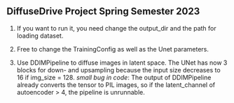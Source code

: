 ## DiffuseDrive Project Spring Semester 2023 

1. If you want to run it, you need change the output_dir and the path for loading dataset.

2. Free to change the TrainingConfig as well as the Unet parameters.

3. Use DDIMPipeline to diffuse images in latent space. The UNet has now 3 blocks for down- and upsampling because the input size decreases to 16 if img_size = 128. *small bug in code*: The output of DDIMPipeline already converts the tensor to PIL images, so if the latent_channel of autoencoder > 4, the pipeline is unrunnable.